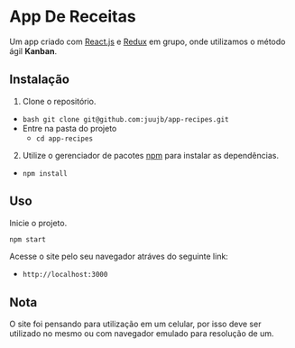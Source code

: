 # App De Receitas

Um app criado com [React.js](https://pt-br.reactjs.org/) e [Redux](https://redux.js.org/) em grupo, onde utilizamos o método ágil **Kanban**.

## Instalação
1. Clone o repositório.
* ```bash git clone git@github.com:juujb/app-recipes.git```
* Entre na pasta do projeto
  * ```cd app-recipes```

2. Utilize o gerenciador de pacotes [npm](https://www.npmjs.com/) para instalar as dependências.

 * ```npm install```

## Uso

Inicie o projeto.
```bash
npm start
```
Acesse o site pelo seu navegador atráves do seguinte link:
* ```http://localhost:3000```

## Nota

O site foi pensando para utilização em um celular, por isso deve ser utilizado no mesmo ou com navegador emulado para resolução de um.
